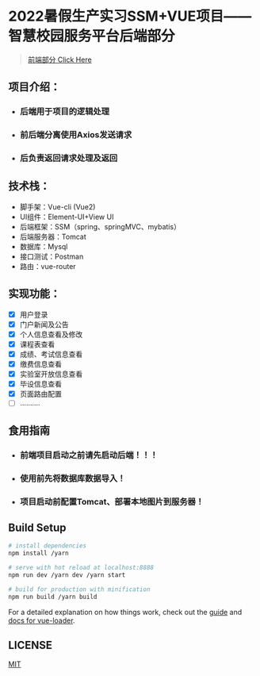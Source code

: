 # 2022暑假生产实习SSM+VUE项目——智慧校园服务平台后端部分

> [前端部分 Click Here](https://github.com/Blizzard-cyber/winsdom_school_front)


## 项目介绍：

- ### 	后端用于项目的逻辑处理

- ### 前后端分离使用Axios发送请求

- ### 后负责返回请求处理及返回

## 技术栈：

- 脚手架：Vue-cli (Vue2)
- UI组件：Element-UI+View UI
- 后端框架：SSM（spring、springMVC、mybatis）
- 后端服务器：Tomcat
- 数据库：Mysql
- 接口测试：Postman
- 路由：vue-router

## 实现功能：

- [x] 用户登录
- [x] 门户新闻及公告
- [x] 个人信息查看及修改
- [x] 课程表查看
- [x] 成绩、考试信息查看
- [x] 缴费信息查看
- [x] 实验室开放信息查看
- [x] 毕设信息查看
- [x] 页面路由配置
- [ ] ..........

## 食用指南

- ### 前端项目启动之前请先启动后端！！！

- ### 使用前先将数据库数据导入！

- ### 项目启动前配置Tomcat、部署本地图片到服务器！

## Build Setup

``` bash
# install dependencies
npm install /yarn

# serve with hot reload at localhost:8888
npm run dev /yarn dev /yarn start

# build for production with minification
npm run build /yarn build


```

For a detailed explanation on how things work, check out the [guide](http://vuejs-templates.github.io/webpack/) and [docs for vue-loader](http://vuejs.github.io/vue-loader).

## LICENSE

[MIT](https://github.com/Blizzard-cyber/winsdom_scool_back/blob/master/LICENSE)
